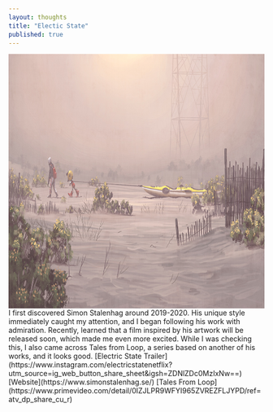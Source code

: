 ```yaml
---
layout: thoughts
title: "Electic State"
published: true
---
```


<img src="/images/visual_thoughts/electicstate.jpg" alt="Electic State" style="display: block; margin: 0 auto; height: 500px;"/>
I first discovered Simon Stalenhag around 2019-2020. His unique style immediately caught my attention, and I began following his work with admiration. Recently, learned that a film inspired by his artwork will be released soon, which made me even more excited. While I was checking this, I also came across Tales from Loop, a series based on another of his works, and it looks good.
[Electric State Trailer](https://www.instagram.com/electricstatenetflix?utm_source=ig_web_button_share_sheet&igsh=ZDNlZDc0MzIxNw==)
[Website](https://www.simonstalenhag.se/)
[Tales From Loop](https://www.primevideo.com/detail/0IZJLPR9WFYI965ZVREZFLJYPD/ref=atv_dp_share_cu_r) 